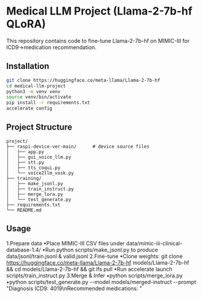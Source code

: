 # Medical LLM Project (Llama-2-7b-hf QLoRA)

This repository contains code to fine-tune Llama-2-7b-hf on MIMIC-III for ICD9→medication recommendation.

## Installation

```bash
git clone https://huggingface.co/meta-llama/Llama-2-7b-hf
cd medical-llm-project
python3 -m venv venv
source venv/bin/activate
pip install -r requirements.txt
accelerate config   
```

## **Project Structure**
```
project/
├── raspi-device-ver-main/      # device source files
│   ├── app.py
│   ├── gui_voice_llm.py
│   ├── stt.py
│   ├── tts_coqui.py
│   └── voice2llm_vosk.py
├── training/
│   ├── make_jsonl.py
│   ├── train_instruct.py
│   ├── merge_lora.py
│   └── test_generate.py
├── requirements.txt
└── README.md

```

## **Usage**
1.Prepare data
•Place MIMIC-III CSV files under data/mimic-iii-clinical-database-1.4/
•Run python scripts/make_jsonl.py to produce data/jsonl/train.jsonl & valid.jsonl
2.Fine-tune
•Clone weights: git clone https://huggingface.co/meta-llama/Llama-2-7b-hf models/Llama-2-7b-hf && cd models/Llama-2-7b-hf && git lfs pull
•Run accelerate launch scripts/train_instruct.py
3.Merge & Infer
•python scripts/merge_lora.py
•python scripts/test_generate.py --model models/merged-instruct --prompt "Diagnosis ICD9: 4019\nRecommended medications: "
